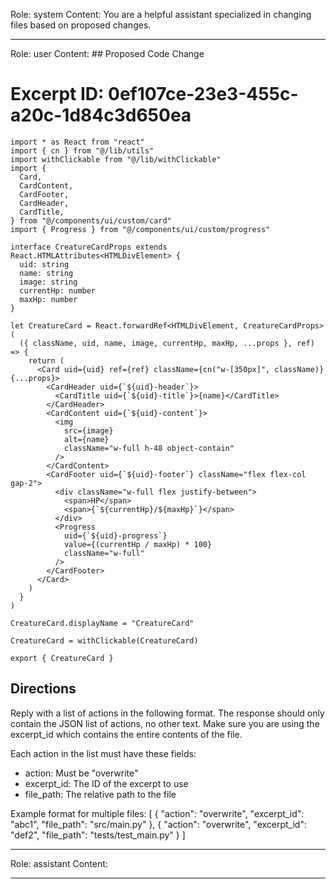 Role: system
Content: You are a helpful assistant specialized in changing files based on proposed changes.
__________________
Role: user
Content: ## Proposed Code Change
# Excerpt ID: 0ef107ce-23e3-455c-a20c-1d84c3d650ea
```main_game/templates/ui/components/creature/creature_card.tsx
import * as React from "react"
import { cn } from "@/lib/utils"
import withClickable from "@/lib/withClickable"
import {
  Card,
  CardContent,
  CardFooter,
  CardHeader,
  CardTitle,
} from "@/components/ui/custom/card"
import { Progress } from "@/components/ui/custom/progress"

interface CreatureCardProps extends React.HTMLAttributes<HTMLDivElement> {
  uid: string
  name: string
  image: string
  currentHp: number
  maxHp: number
}

let CreatureCard = React.forwardRef<HTMLDivElement, CreatureCardProps>(
  ({ className, uid, name, image, currentHp, maxHp, ...props }, ref) => {
    return (
      <Card uid={uid} ref={ref} className={cn("w-[350px]", className)} {...props}>
        <CardHeader uid={`${uid}-header`}>
          <CardTitle uid={`${uid}-title`}>{name}</CardTitle>
        </CardHeader>
        <CardContent uid={`${uid}-content`}>
          <img
            src={image}
            alt={name}
            className="w-full h-48 object-contain"
          />
        </CardContent>
        <CardFooter uid={`${uid}-footer`} className="flex flex-col gap-2">
          <div className="w-full flex justify-between">
            <span>HP</span>
            <span>{`${currentHp}/${maxHp}`}</span>
          </div>
          <Progress
            uid={`${uid}-progress`}
            value={(currentHp / maxHp) * 100}
            className="w-full"
          />
        </CardFooter>
      </Card>
    )
  }
)

CreatureCard.displayName = "CreatureCard"

CreatureCard = withClickable(CreatureCard)

export { CreatureCard }
```

## Directions
Reply with a list of actions in the following format. The response should only contain the JSON list of actions, no other text.
Make sure you are using the excerpt_id which contains the entire contents of the file.

Each action in the list must have these fields:
- action: Must be "overwrite"
- excerpt_id: The ID of the excerpt to use
- file_path: The relative path to the file

Example format for multiple files:
[
    {
        "action": "overwrite",
        "excerpt_id": "abc1",
        "file_path": "src/main.py"
    },
    {
        "action": "overwrite",
        "excerpt_id": "def2",
        "file_path": "tests/test_main.py"
    }
]
__________________
Role: assistant
Content: 
__________________
